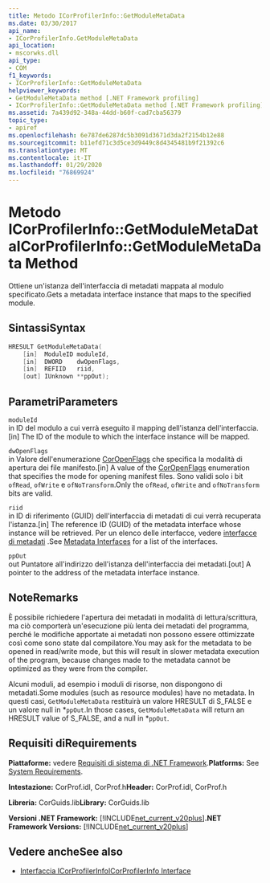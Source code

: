 ```yaml
---
title: Metodo ICorProfilerInfo::GetModuleMetaData
ms.date: 03/30/2017
api_name:
- ICorProfilerInfo.GetModuleMetaData
api_location:
- mscorwks.dll
api_type:
- COM
f1_keywords:
- ICorProfilerInfo::GetModuleMetaData
helpviewer_keywords:
- GetModuleMetaData method [.NET Framework profiling]
- ICorProfilerInfo::GetModuleMetaData method [.NET Framework profiling]
ms.assetid: 7a439d92-348a-44dd-b60f-cad7cba56379
topic_type:
- apiref
ms.openlocfilehash: 6e787de6287dc5b3091d3671d3da2f2154b12e88
ms.sourcegitcommit: b11efd71c3d5ce3d9449c8d4345481b9f21392c6
ms.translationtype: MT
ms.contentlocale: it-IT
ms.lasthandoff: 01/29/2020
ms.locfileid: "76869924"
---
```

# <a name="icorprofilerinfogetmodulemetadata-method"></a><span data-ttu-id="aeb5e-102">Metodo ICorProfilerInfo::GetModuleMetaData</span><span class="sxs-lookup"><span data-stu-id="aeb5e-102">ICorProfilerInfo::GetModuleMetaData Method</span></span>
<span data-ttu-id="aeb5e-103">Ottiene un'istanza dell'interfaccia di metadati mappata al modulo specificato.</span><span class="sxs-lookup"><span data-stu-id="aeb5e-103">Gets a metadata interface instance that maps to the specified module.</span></span>  
  
## <a name="syntax"></a><span data-ttu-id="aeb5e-104">Sintassi</span><span class="sxs-lookup"><span data-stu-id="aeb5e-104">Syntax</span></span>  
  
```cpp  
HRESULT GetModuleMetaData(  
    [in]  ModuleID moduleId,  
    [in]  DWORD    dwOpenFlags,  
    [in]  REFIID   riid,  
    [out] IUnknown **ppOut);  
```  
  
## <a name="parameters"></a><span data-ttu-id="aeb5e-105">Parametri</span><span class="sxs-lookup"><span data-stu-id="aeb5e-105">Parameters</span></span>  
 `moduleId`  
 <span data-ttu-id="aeb5e-106">in ID del modulo a cui verrà eseguito il mapping dell'istanza dell'interfaccia.</span><span class="sxs-lookup"><span data-stu-id="aeb5e-106">[in] The ID of the module to which the interface instance will be mapped.</span></span>  
  
 `dwOpenFlags`  
 <span data-ttu-id="aeb5e-107">in Valore dell'enumerazione [CorOpenFlags](../../../../docs/framework/unmanaged-api/metadata/coropenflags-enumeration.md) che specifica la modalità di apertura dei file manifesto.</span><span class="sxs-lookup"><span data-stu-id="aeb5e-107">[in] A value of the [CorOpenFlags](../../../../docs/framework/unmanaged-api/metadata/coropenflags-enumeration.md) enumeration that specifies the mode for opening manifest files.</span></span> <span data-ttu-id="aeb5e-108">Sono validi solo i bit `ofRead`, `ofWrite` e `ofNoTransform`.</span><span class="sxs-lookup"><span data-stu-id="aeb5e-108">Only the `ofRead`, `ofWrite` and `ofNoTransform` bits are valid.</span></span>  
  
 `riid`  
 <span data-ttu-id="aeb5e-109">in ID di riferimento (GUID) dell'interfaccia di metadati di cui verrà recuperata l'istanza.</span><span class="sxs-lookup"><span data-stu-id="aeb5e-109">[in] The reference ID (GUID) of the metadata interface whose instance will be retrieved.</span></span> <span data-ttu-id="aeb5e-110">Per un elenco delle interfacce, vedere [interfacce di metadati](../../../../docs/framework/unmanaged-api/metadata/metadata-interfaces.md) .</span><span class="sxs-lookup"><span data-stu-id="aeb5e-110">See [Metadata Interfaces](../../../../docs/framework/unmanaged-api/metadata/metadata-interfaces.md) for a list of the interfaces.</span></span>  
  
 `ppOut`  
 <span data-ttu-id="aeb5e-111">out Puntatore all'indirizzo dell'istanza dell'interfaccia dei metadati.</span><span class="sxs-lookup"><span data-stu-id="aeb5e-111">[out] A pointer to the address of the metadata interface instance.</span></span>  
  
## <a name="remarks"></a><span data-ttu-id="aeb5e-112">Note</span><span class="sxs-lookup"><span data-stu-id="aeb5e-112">Remarks</span></span>  
 <span data-ttu-id="aeb5e-113">È possibile richiedere l'apertura dei metadati in modalità di lettura/scrittura, ma ciò comporterà un'esecuzione più lenta dei metadati del programma, perché le modifiche apportate ai metadati non possono essere ottimizzate così come sono state dal compilatore.</span><span class="sxs-lookup"><span data-stu-id="aeb5e-113">You may ask for the metadata to be opened in read/write mode, but this will result in slower metadata execution of the program, because changes made to the metadata cannot be optimized as they were from the compiler.</span></span>  
  
 <span data-ttu-id="aeb5e-114">Alcuni moduli, ad esempio i moduli di risorse, non dispongono di metadati.</span><span class="sxs-lookup"><span data-stu-id="aeb5e-114">Some modules (such as resource modules) have no metadata.</span></span> <span data-ttu-id="aeb5e-115">In questi casi, `GetModuleMetaData` restituirà un valore HRESULT di S_FALSE e un valore null in \*`ppOut`.</span><span class="sxs-lookup"><span data-stu-id="aeb5e-115">In those cases, `GetModuleMetaData` will return an HRESULT value of S_FALSE, and a null in \*`ppOut`.</span></span>  
  
## <a name="requirements"></a><span data-ttu-id="aeb5e-116">Requisiti di</span><span class="sxs-lookup"><span data-stu-id="aeb5e-116">Requirements</span></span>  
 <span data-ttu-id="aeb5e-117">**Piattaforme:** vedere [Requisiti di sistema di .NET Framework](../../../../docs/framework/get-started/system-requirements.md).</span><span class="sxs-lookup"><span data-stu-id="aeb5e-117">**Platforms:** See [System Requirements](../../../../docs/framework/get-started/system-requirements.md).</span></span>  
  
 <span data-ttu-id="aeb5e-118">**Intestazione:** CorProf.idl, CorProf.h</span><span class="sxs-lookup"><span data-stu-id="aeb5e-118">**Header:** CorProf.idl, CorProf.h</span></span>  
  
 <span data-ttu-id="aeb5e-119">**Libreria:** CorGuids.lib</span><span class="sxs-lookup"><span data-stu-id="aeb5e-119">**Library:** CorGuids.lib</span></span>  
  
 <span data-ttu-id="aeb5e-120">**Versioni .NET Framework:** [!INCLUDE[net_current_v20plus](../../../../includes/net-current-v20plus-md.md)]</span><span class="sxs-lookup"><span data-stu-id="aeb5e-120">**.NET Framework Versions:** [!INCLUDE[net_current_v20plus](../../../../includes/net-current-v20plus-md.md)]</span></span>  
  
## <a name="see-also"></a><span data-ttu-id="aeb5e-121">Vedere anche</span><span class="sxs-lookup"><span data-stu-id="aeb5e-121">See also</span></span>

- [<span data-ttu-id="aeb5e-122">Interfaccia ICorProfilerInfo</span><span class="sxs-lookup"><span data-stu-id="aeb5e-122">ICorProfilerInfo Interface</span></span>](icorprofilerinfo-interface.md)
